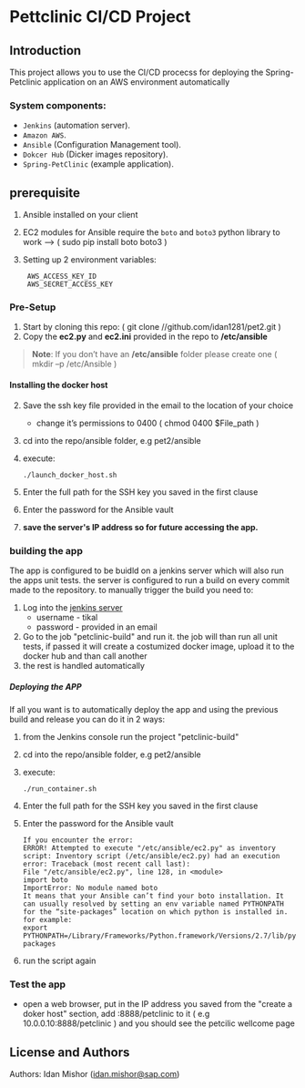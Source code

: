 # Pettclinic CI/CD Project


## Introduction
This project allows you to use the CI/CD procecss for deploying the Spring-Petclinic application on an AWS environment automatically 

### System components:
* `Jenkins` (automation server).
* `Amazon AWS`.
* `Ansible` (Configuration Management tool). 
* `Dokcer Hub` (Dicker images repository).
* `Spring-PetClinic` (example application).


## prerequisite
1.	Ansible installed on your client
2.	EC2 modules for Ansible require the `boto` and `boto3` python library to work --> ( sudo pip install boto boto3 )
3. Setting up 2 environment variables:
 
		AWS_ACCESS_KEY_ID
		AWS_SECRET_ACCESS_KEY

### Pre-Setup
1. Start by cloning this repo: ( git clone //github.com/idan1281/pet2.git )
2.	Copy the **ec2.py** and **ec2.ini** provided in the repo to **/etc/ansible**  
 
>__Note__: If you don’t have an **/etc/ansible** folder please create one ( mkdir –p /etc/Ansible )

####	 Installing the docker host 
2.	Save the ssh key file provided in the email to the location of your choice 
	*  change it’s permissions to 0400 ( chmod 0400 $File_path )
3.	cd into the repo/ansible folder, e.g pet2/ansible
4.	execute: 

		./launch_docker_host.sh
	 
5.	Enter the full path for the SSH key you saved in the first clause
6.	Enter the password for the Ansible vault
7. **save the server's IP address so for future accessing the app.**


### building the app
The app is configured to be buidld on a jenkins server which will also run the apps unit tests.
the server is configured to run a build on every commit made to the repository.
to manually trigger the build you need to:

1.	Log into the [jenkins server ](https://www.google.com)
 	* username - tikal
	* password - provided in an email
2.	Go to the job "petclinic-build" and run it. the job will than run all unit tests, if passed it will create a costumized docker image, upload it to the docker hub and than call another 
3. the rest is handled automatically 

##### Deploying the APP
If all you want is to automatically deploy the app and using the previous build and release you can do it in 2 ways:

1.	from the Jenkins console run the project "petclinic-build"
2. cd into the repo/ansible folder, e.g pet2/ansible
4.	execute: 

		./run_container.sh
	 
5.	Enter the full path for the SSH key you saved in the first clause
6.	Enter the password for the Ansible vault

		If you encounter the error: 
		ERROR! Attempted to execute "/etc/ansible/ec2.py" as inventory script: Inventory script (/etc/ansible/ec2.py) had an execution error: Traceback (most recent call last):
		File "/etc/ansible/ec2.py", line 128, in <module>
		import boto
		ImportError: No module named boto
		It means that your Ansible can’t find your boto installation. It can usually resolved by setting an env variable named PYTHONPATH for the “site-packages” location on which python is installed in. for example: 
		export PYTHONPATH=/Library/Frameworks/Python.framework/Versions/2.7/lib/python2.7/site-packages 
7.	run the script again

### Test the app
* open a web browser, put in the IP address you saved from the "create a doker host" section, add :8888/petclinic to it ( e.g 10.0.0.10:8888/petclinic ) and you should see the petcilic wellcome page

## License and Authors
Authors: Idan Mishor (idan.mishor@sap.com)
